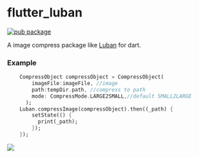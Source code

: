 # flutter_luban
[![pub package](https://img.shields.io/pub/v/flutter_luban.svg)](https://pub.dartlang.org/packages/flutter_luban)

A image compress package like [Luban](https://github.com/Curzibn/Luban) for dart.

### Example
```dart
    CompressObject compressObject = CompressObject(
        imageFile:imageFile, //image
        path:tempDir.path, //compress to path
        mode: CompressMode.LARGE2SMALL,//default SMALL2LARGE
      );
    Luban.compressImage(compressObject).then((_path) {
        setState(() {
          print(_path);
        });
    });
```
![](https://github.com/crazecoder/flutter_luban/blob/62bae66c5d067db82117038c6bb8bac2d54e14f9/screenshot/test.png?raw=true)
